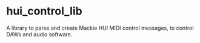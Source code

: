 # hui_control_lib
A library to parse and create Mackie HUI MIDI control messages, to control DAWs and audio software.
